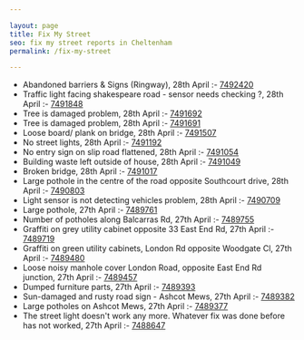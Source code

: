 ```yaml
---

layout: page
title: Fix My Street
seo: fix my street reports in Cheltenham
permalink: /fix-my-street

---
```


<!-- fix_marker starts -->

- Abandoned barriers & Signs (Ringway), 28th April :- [7492420](https://www.fixmystreet.com/report/7492420)
- Traffic light facing shakespeare road - sensor needs checking ?, 28th April :- [7491848](https://www.fixmystreet.com/report/7491848)
- Tree is damaged problem, 28th April :- [7491692](https://www.fixmystreet.com/report/7491692)
- Tree is damaged problem, 28th April :- [7491691](https://www.fixmystreet.com/report/7491691)
- Loose board/ plank on bridge, 28th April :- [7491507](https://www.fixmystreet.com/report/7491507)
- No street lights, 28th April :- [7491192](https://www.fixmystreet.com/report/7491192)
- No entry sign on slip road flattened, 28th April :- [7491054](https://www.fixmystreet.com/report/7491054)
- Building waste left outside of house, 28th April :- [7491049](https://www.fixmystreet.com/report/7491049)
- Broken bridge, 28th April :- [7491017](https://www.fixmystreet.com/report/7491017)
- Large pothole in the centre of the road opposite Southcourt drive, 28th April :- [7490803](https://www.fixmystreet.com/report/7490803)
- Light sensor is not detecting vehicles problem, 28th April :- [7490709](https://www.fixmystreet.com/report/7490709)
- Large pothole, 27th April :- [7489761](https://www.fixmystreet.com/report/7489761)
- Number of potholes along Balcarras Rd, 27th April :- [7489755](https://www.fixmystreet.com/report/7489755)
- Graffiti on grey utility cabinet opposite 33 East End Rd, 27th April :- [7489719](https://www.fixmystreet.com/report/7489719)
- Graffiti on green utility cabinets, London Rd opposite Woodgate Cl, 27th April :- [7489480](https://www.fixmystreet.com/report/7489480)
- Loose noisy manhole cover London Road, opposite East End Rd junction, 27th April :- [7489457](https://www.fixmystreet.com/report/7489457)
- Dumped furniture parts, 27th April :- [7489393](https://www.fixmystreet.com/report/7489393)
- Sun-damaged and rusty road sign - Ashcot Mews, 27th April :- [7489382](https://www.fixmystreet.com/report/7489382)
- Large potholes on Ashcot Mews, 27th April :- [7489377](https://www.fixmystreet.com/report/7489377)
- The street light doesn't work any more. Whatever fix was done before has not worked, 27th April :- [7488647](https://www.fixmystreet.com/report/7488647)

<!-- fix_marker ends -->